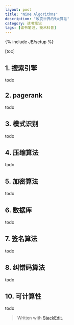 ```yaml
---
layout: post
title: "Nine Algorithms"
description: "改变世界的9大算法"
category: 读书笔记
tags: [读书笔记, 技术科普]
---
```

{% include JB/setup %}

[toc]

## 1. 搜索引擎
todo
## 2. pagerank
todo
## 3. 模式识别
todo
## 4. 压缩算法
todo
## 5. 加密算法
todo
## 6. 数据库
todo
## 7. 签名算法
todo
## 8. 纠错码算法
todo
## 10. 可计算性
todo
> Written with [StackEdit](https://stackedit.io/).